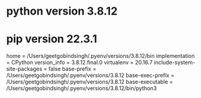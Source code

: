 # python version 3.8.12
# pip version 22.3.1

home = /Users/geetgobindsingh/.pyenv/versions/3.8.12/bin
implementation = CPython
version_info = 3.8.12.final.0
virtualenv = 20.16.7
include-system-site-packages = false
base-prefix = /Users/geetgobindsingh/.pyenv/versions/3.8.12
base-exec-prefix = /Users/geetgobindsingh/.pyenv/versions/3.8.12
base-executable = /Users/geetgobindsingh/.pyenv/versions/3.8.12/bin/python3
